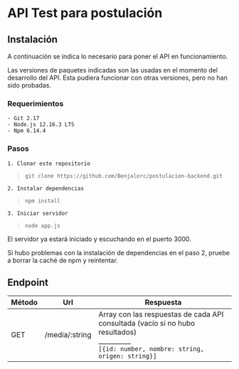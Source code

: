 # API Test para postulación

##  Instalación

A continuación se indica lo necesario para poner el API en funcionamiento.

Las versiones de paquetes indicadas son las usadas en el momento del desarrollo del API. Esta pudiera funcionar con otras versiones, pero no han sido probadas.

### Requerimientos

	- Git 2.17
	- Node.js 12.16.3 LTS
	- Npm 6.14.4

### Pasos

	1. Clonar este repositorio
>`git clone https://github.com/Benjalorc/postulacion-backend.git`

	2. Instalar dependencias
>`npm install`

	3. Iniciar servidor
>`node app.js`

El servidor ya estará iniciado y escuchando en el puerto 3000.

Si hubo problemas con la instalación de dependencias en el paso 2, pruebe a borrar la caché de npm y reintentar.

##  Endpoint

|Método|Url|Respuesta|
|----------------|-------------------------------|-----------------------------|
|GET|/media/:string|Array con las respuestas de cada API consultada (vacío si no hubo resultados)<br>__________<br> `[{id: number, nombre: string, origen: string}]` |